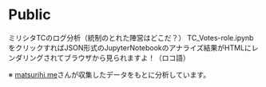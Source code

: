 # Public
ミリシタTCのログ分析（統制のとれた陣営はどこだ？）
TC_Votes-role.ipynbをクリックすればJSON形式のJupyterNotebookのアナライズ結果がHTMLにレンダリングされてブラウザから見られますよ！（ロコ語）

※ [matsurihi.me](https://twitter.com/matsurihi_me)さんが収集したデータをもとに分析しています。
